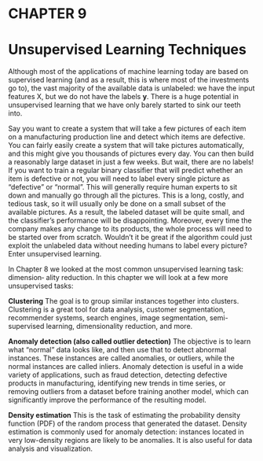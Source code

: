 # CHAPTER 9

# Unsupervised Learning Techniques



Although most of the applications of machine learning today are based on supervised learning (and as a result, this is where most of the investments go to), the vast majority of the available data is unlabeled: we have the input features X, but we
do not have the labels **y**. There is a huge potential in unsupervised learning that we have only barely started to sink our teeth into.

Say you want to create a system that will take a few pictures of each item on a manufacturing production line and detect which items are defective. You can fairly easily create a system that will take pictures automatically, and this might give you thousands of pictures every day. You can then build a reasonably large dataset in just a few weeks. But wait, there are no labels! If you want to train a regular binary classifier that will predict whether an item is defective or not, you will need to label every single picture as “defective” or “normal”. This will generally require human experts to sit down and manually go through all the pictures. This is a long, costly, and tedious task, so it will usually only be done on a small subset of the available pictures. As a result, the labeled dataset will be quite small, and the classifier’s performance will be disappointing. Moreover, every time the company makes any change to its products, the whole process will need to be started over from scratch. Wouldn’t it be great if the algorithm could just exploit the unlabeled data without needing humans to label every picture? Enter unsupervised learning.

In Chapter 8 we looked at the most common unsupervised learning task: dimension‐ ality reduction. In this chapter we will look at a few more unsupervised tasks:

**Clustering**
The goal is to group similar instances together into clusters. Clustering is a great tool for data analysis, customer segmentation, recommender systems, search engines, image segmentation, semi-supervised learning, dimensionality reduction, and more.

**Anomaly detection (also called outlier detection)**
The objective is to learn what “normal” data looks like, and then use that to detect abnormal instances. These instances are called anomalies, or outliers, while the normal instances are called inliers. Anomaly detection is useful in a wide variety of applications, such as fraud detection, detecting defective products in manufacturing, identifying new trends in time series, or removing outliers from a dataset before training another model, which can significantly improve the performance of the resulting model.

**Density estimation**
This is the task of estimating the probability density function (PDF) of the random process that generated the dataset. Density estimation is commonly used for anomaly detection: instances located in very low-density regions are likely to be anomalies. It is also useful for data analysis and visualization.
